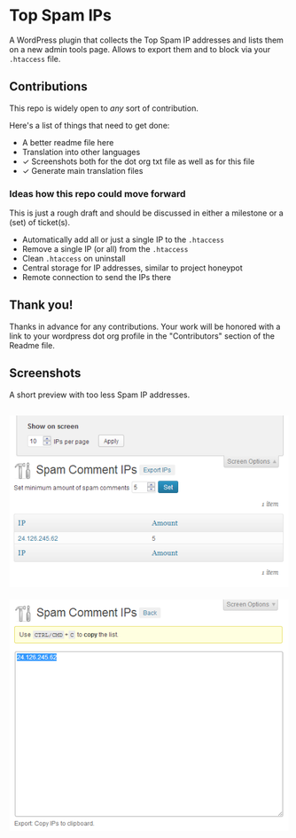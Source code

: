 # Top Spam IPs

A WordPress plugin that collects the Top Spam IP addresses and lists them on a new admin
tools page. Allows to export them and to block via your `.htaccess` file.

## Contributions

This repo is widely open to _any_ sort of contribution.

Here's a list of things that need to get done:

 * A better readme file here
 * Translation into other languages
 * ✓ Screenshots both for the dot org txt file as well as for this file
 * ✓ Generate main translation files

### Ideas how this repo could move forward

This is just a rough draft and should be discussed in either a milestone or a (set) of ticket(s).

 * Automatically add all or just a single IP to the `.htaccess`
 * Remove a single IP (or all) from the `.htaccess`
 * Clean `.htaccess` on uninstall
 * Central storage for IP addresses, similar to project honeypot
 * Remote connection to send the IPs there

## Thank you!

 Thanks in advance for any contributions. Your work will be honored with a link to your
 wordpress dot org profile in the "Contributors" section of the Readme file.

## Screenshots

A short preview with too less Spam IP addresses.

![The IP list screen. Per page, minimum amount and sort order configurable.](screenshot-1.png "List Screen")
---
![The export screen. The IP addresses come pre selected. Just copy them to clipboard.](screenshot-2.png "Export Screen")
